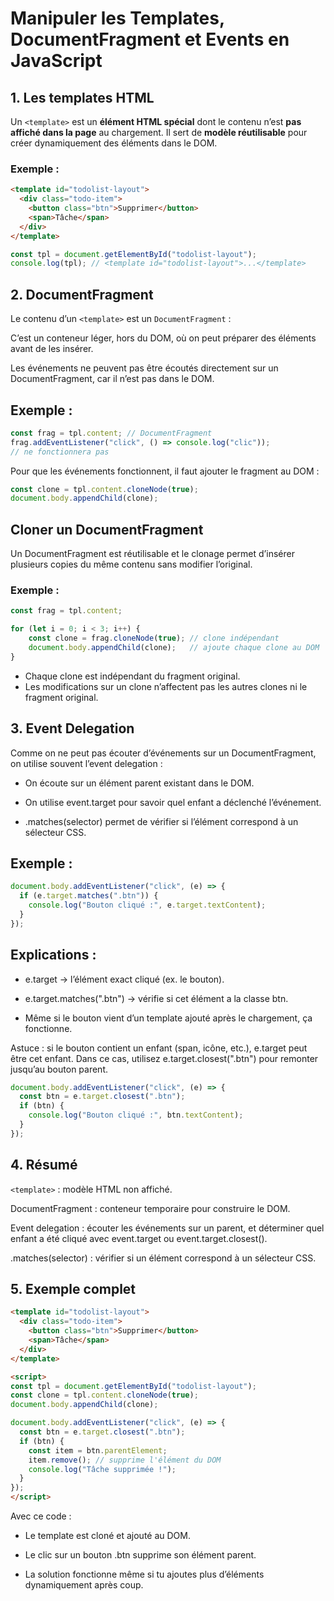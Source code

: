 # Manipuler les Templates, DocumentFragment et Events en JavaScript

## 1. Les templates HTML

Un `<template>` est un **élément HTML spécial** dont le contenu n’est **pas affiché dans la page** au chargement. Il sert de **modèle réutilisable** pour créer dynamiquement des éléments dans le DOM.

### Exemple :

```html
<template id="todolist-layout">
  <div class="todo-item">
    <button class="btn">Supprimer</button>
    <span>Tâche</span>
  </div>
</template>
```

```js
const tpl = document.getElementById("todolist-layout");
console.log(tpl); // <template id="todolist-layout">...</template>
```

## 2. DocumentFragment

Le contenu d’un `<template>` est un `DocumentFragment` :

C’est un conteneur léger, hors du DOM, où on peut préparer des éléments avant de les insérer.

Les événements ne peuvent pas être écoutés directement sur un DocumentFragment, car il n’est pas dans le DOM.

## Exemple :

```js
const frag = tpl.content; // DocumentFragment
frag.addEventListener("click", () => console.log("clic")); 
// ne fonctionnera pas
```
Pour que les événements fonctionnent, il faut ajouter le fragment au DOM :

```js
const clone = tpl.content.cloneNode(true);
document.body.appendChild(clone);
```

## Cloner un DocumentFragment

Un DocumentFragment est réutilisable et le clonage permet d’insérer plusieurs copies du même contenu sans modifier l’original.

### Exemple :

```js
const frag = tpl.content;

for (let i = 0; i < 3; i++) {
    const clone = frag.cloneNode(true); // clone indépendant
    document.body.appendChild(clone);   // ajoute chaque clone au DOM
}
```

- Chaque clone est indépendant du fragment original.
- Les modifications sur un clone n’affectent pas les autres clones ni le fragment original.


## 3. Event Delegation

Comme on ne peut pas écouter d’événements sur un DocumentFragment, on utilise souvent l’event delegation :

- On écoute sur un élément parent existant dans le DOM.

- On utilise event.target pour savoir quel enfant a déclenché l’événement.

- .matches(selector) permet de vérifier si l’élément correspond à un sélecteur CSS.

## Exemple :

```js
document.body.addEventListener("click", (e) => {
  if (e.target.matches(".btn")) {
    console.log("Bouton cliqué :", e.target.textContent);
  }
});
```

## Explications :

- e.target → l’élément exact cliqué (ex. le bouton).

- e.target.matches(".btn") → vérifie si cet élément a la classe btn.

- Même si le bouton vient d’un template ajouté après le chargement, ça fonctionne.

Astuce : si le bouton contient un enfant (span, icône, etc.), e.target peut être cet enfant.
Dans ce cas, utilisez e.target.closest(".btn") pour remonter jusqu’au bouton parent.

```js
document.body.addEventListener("click", (e) => {
  const btn = e.target.closest(".btn");
  if (btn) {
    console.log("Bouton cliqué :", btn.textContent);
  }
});
```

## 4. Résumé

`<template>` : modèle HTML non affiché.

DocumentFragment : conteneur temporaire pour construire le DOM.

Event delegation : écouter les événements sur un parent, et déterminer quel enfant a été cliqué avec event.target ou event.target.closest().

.matches(selector) : vérifier si un élément correspond à un sélecteur CSS.

## 5. Exemple complet

```html
<template id="todolist-layout">
  <div class="todo-item">
    <button class="btn">Supprimer</button>
    <span>Tâche</span>
  </div>
</template>

<script>
const tpl = document.getElementById("todolist-layout");
const clone = tpl.content.cloneNode(true);
document.body.appendChild(clone);

document.body.addEventListener("click", (e) => {
  const btn = e.target.closest(".btn");
  if (btn) {
    const item = btn.parentElement;
    item.remove(); // supprime l'élément du DOM
    console.log("Tâche supprimée !");
  }
});
</script>
```

Avec ce code :

- Le template est cloné et ajouté au DOM.

- Le clic sur un bouton .btn supprime son élément parent.

- La solution fonctionne même si tu ajoutes plus d’éléments dynamiquement après coup.
